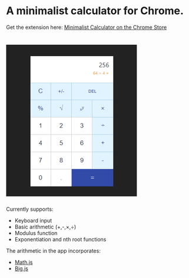 A minimalist calculator for Chrome.
===================================

Get the extension here:
[Minimalist Calculator on the Chrome Store](https://chrome.google.com/webstore/detail/minimalist-calculator/ndjgjlhkejbigpggeceemkahlcbdemhp)

![The calculator in action](https://raw.githubusercontent.com/rhystmills/minimalist-calculator/master/images/calc-screenshot-github.png)
===================================

Currently supports:
* Keyboard input
* Basic arithmetic (+,-,×,÷)
* Modulus function
* Exponentiation and nth root functions

The arithmetic in the app incorporates:
* [Math.js](https://github.com/josdejong/mathjs)
* [Big.js](https://github.com/MikeMcl/big.js/)
